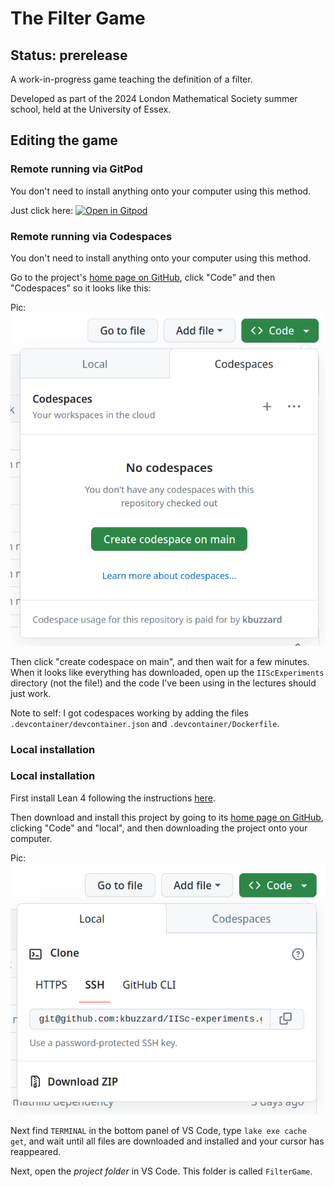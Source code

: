 # The Filter Game

## Status: prerelease

A work-in-progress game teaching the definition of a filter.

Developed as part of the 2024 London Mathematical Society summer school,
held at the University of Essex.

## Editing the game

### Remote running via GitPod

You don't need to install anything onto your computer using this method.

Just click here: [![Open in Gitpod](https://gitpod.io/button/open-in-gitpod.svg)
](https://gitpod.io/#https://github.com/kbuzzard/FilterGame)

### Remote running via Codespaces

You don't need to install anything onto your computer using this method.

Go to the project's [home page on GitHub](https://github.com/kbuzzard/FilterGame),
click "Code" and then "Codespaces" so it looks like this:

Pic: ![codespaces installation](png/codespaces.png?raw=true "codespaces installation")

Then click "create codespace on main", and then wait for a few minutes. When it looks like everything has downloaded, open up the `IIScExperiments` directory (not the file!) and the code I've been using in the lectures should just work.

Note to self: I got codespaces working by adding the files `.devcontainer/devcontainer.json` and `.devcontainer/Dockerfile`.

### Local installation

### Local installation

First install Lean 4 following the instructions [here](https://leanprover.github.io/lean4/doc/quickstart.html).

Then download and install this project by going to its [home page on GitHub](https://github.com/kbuzzard/FilterGame),
clicking "Code" and "local", and then downloading the project onto your computer.

Pic: ![local installation](png/codelocal.png?raw=true "local installation")

Next find `TERMINAL` in the bottom panel of VS Code, type `lake exe cache get`, and wait until all files are downloaded and installed and your cursor has reappeared.

Next, open the *project folder* in VS Code. This folder is called `FilterGame`.
